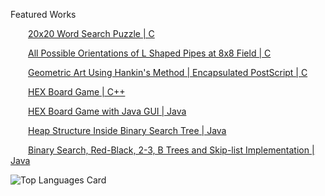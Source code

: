 Featured Works


&emsp;&emsp;[20x20 Word Search Puzzle | C](https://github.com/ayroh/C/tree/main/Homework%206)

&emsp;&emsp;[All Possible Orientations of L Shaped Pipes at 8x8 Field | C](https://github.com/ayroh/C/tree/main/Homework%208)

&emsp;&emsp;[Geometric Art Using Hankin's Method | Encapsulated PostScript | C](https://github.com/ayroh/C/tree/main/Term%20Project)

&emsp;&emsp;[HEX Board Game | C++](https://github.com/ayroh/Cpp/tree/main/Homework%201)

&emsp;&emsp;[HEX Board Game with Java GUI | Java](https://github.com/ayroh/Java/tree/main/Homework%207%20(CSE241))

&emsp;&emsp;[Heap Structure Inside Binary Search Tree | Java](https://github.com/ayroh/Java/tree/main/Homework%204)

&emsp;&emsp;[Binary Search, Red-Black, 2-3, B Trees and Skip-list Implementation | Java](https://github.com/ayroh/Java/tree/main/Homework%207)




![Top Languages Card](https://github-readme-stats.vercel.app/api/top-langs/?username=ayroh&layout=compact)

